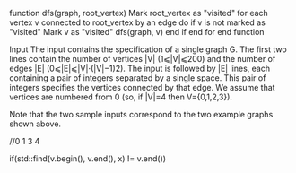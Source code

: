 function dfs(graph, root_vertex)
    Mark root_vertex as "visited"
    for each vertex v connected to root_vertex by an edge do
        if v is not marked as "visited"
            Mark v as "visited"
            dfs(graph, v)
        end if
    end for
end function

Input
The input contains the specification of a single graph G. The first two lines contain the number of vertices |V| (1⩽|V|⩽200) and the number of edges |E| (0⩽|E|⩽|V|⋅(|V|−1)2). The input is followed by |E| lines, each containing a pair of integers separated by a single space. This pair of integers specifies the vertices connected by that edge. We assume that vertices are numbered from 0 (so, if |V|=4 then V={0,1,2,3}).

Note that the two sample inputs correspond to the two example graphs shown above.

//0 1 3 4

if(std::find(v.begin(), v.end(), x) != v.end())
